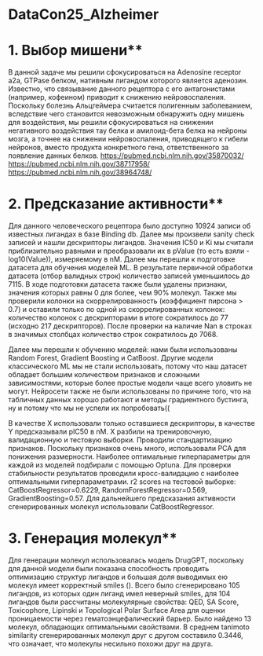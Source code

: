 # DataCon25_Alzheimer
# 1. Выбор мишени**
В данной задаче мы решили сфокусироваться на Adenosine receptor a2a, GTPase белком, нативным лигандом которого является аденозин. Известно, что связывание данного рецептора с его антагонистами (например, кофеином) приводит к снижению нейровоспаления. Поскольку болезнь Альцгеймера считается полигенным заболеванием, вследствие чего становится невозможным обнаружить одну мишень для воздействия, мы решили сфокусироваться на снижении негативного воздействия тау белка и амилоид-бета белка на нейроны мозга, а точнее на снижении нейровоспаления, приводящего к гибели нейронов, вместо продукта конкретного гена, ответственного за появление данных белков.
https://pubmed.ncbi.nlm.nih.gov/35870032/
https://pubmed.ncbi.nlm.nih.gov/38717958/
https://pubmed.ncbi.nlm.nih.gov/38964748/

# 2. Предсказание активности**
Для данного человеческого рецептора было доступно 10924 записи об известных лигандах в базе Binding db. Далее мы произвели sanity check записей и нашли дескрипторы лигандов.
Значения IC50 и Ki мы считали приблизительно равными и преобразовали их в pValue (то есть взяли -log10(Value)), измеряемому в nM. 
Далее мы перешли к подготовке датасета для обучения моделей ML. В результате первичной обработки датасета (отбор валидных строк) количество записей уменьшилось до 7115. В ходе подготовки датасета также были удалены признаки, значения которых равны 0 для более, чем 90% молекул. Также мы проверили колонки на скоррелированность (коэффициент пирсона > 0.7) и оставили только по одной из скоррелированных колонок: количество колонок с дескрипторами в итоге сократилось до 77 (исходно 217 дескрипторов). После проверки на наличие Nan в строках в значимых столбцах количество строк сократилось до 7068.

Далее мы перешли к обучению моделей: нами были использованы Random Forest, Gradient Boosting и CatBoost. Другие модели классического ML мы не стали использовать, потому что наш датасет обладает большим количеством признаков и сложными зависимостями, которые более простые модели чаще всего уловить не могут. Нейросети также не были использованы по причине того, что на табличных данных хорошо работают и методы градиентного бустинга, ну и потому что мы не успели их попробовать((

В качестве X использовали только оставшиеся дескрипторы, в качестве Y предсказывали pIC50 в nM.
X разбили на тренировочную, валидационную и тестовую выборки. Проводили стандартизацию признаков. Поскольку признаков очень много, использовали PCA для понижения размерности. 
Наиболее оптимальные гиперпараметры для каждой из моделей подбирали с помощью Optuna. Для проверки стабильности результатов проводили кросс-валидацию с наиболее оптимальными гиперпараметрами.
r2 scores на тестовой выборке: CatBoostRegressor=0.6229, RandomForestRegressor=0.569, GradientBoosting=0.57. Для дальнейшего предсказания активности сгенерированных молекул использовали CatBoostRegressor.

# 3. Генерация молекул**
Для генерации молекул использовалась модель DrugGPT, поскольку для данной модели были показана способность проводить оптимизацию структур лигандов и большая доля выводимых ею молекул имеет корректный smiles (). Всего было сгенерировано 105 лигандов, из которых один лиганд имел неверный smiles, для 104 лигандов были рассчитаны молекулярные свойства: QED, SA Score, Toxicophore, Lipinski и Topological Polar Surface Area для оценки проницаемости через гематоэнцефалический барьер.
Было найдено 13 молекул, обладающих оптимальными свойствами. В среднем tanimoto similarity сгенерированных молекул друг с другом составило 0.3446, что означает, что молекулы несильно похожи друг на друга.

